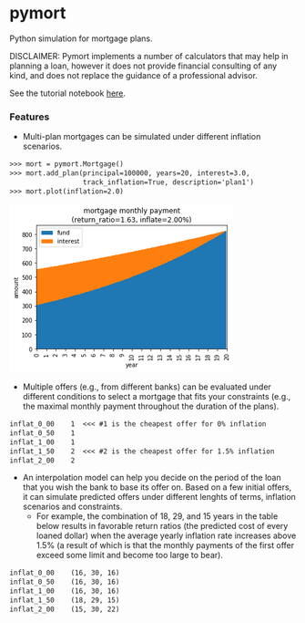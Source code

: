 # pymort

Python simulation for mortgage plans.

DISCLAIMER: Pymort implements a number of calculators that may help in planning a loan, however it does not provide financial consulting of any kind, and does not replace the guidance of a professional advisor.

See the tutorial notebook [here](pymort_tutorial.ipynb).

### Features

* Multi-plan mortgages can be simulated under different inflation scenarios.

```
>>> mort = pymort.Mortgage()
>>> mort.add_plan(principal=100000, years=20, interest=3.0,
                  track_inflation=True, description='plan1')
>>> mort.plot(inflation=2.0)
```
![single plan](pymort_1.png)

* Multiple offers (e.g., from different banks) can be evaluated under different conditions to select a mortgage that fits your constraints (e.g., the maximal monthly payment throughout the duration of the plans).

```
inflat_0_00    1  <<< #1 is the cheapest offer for 0% inflation
inflat_0_50    1
inflat_1_00    1
inflat_1_50    2  <<< #2 is the cheapest offer for 1.5% inflation
inflat_2_00    2
```

* An interpolation model can help you decide on the period of the loan that you wish the bank to base its offer on. Based on a few initial offers, it can simulate predicted offers under different lenghts of terms, inflation scenarios and constraints.
    * For example, the combination of 18, 29, and 15 years in the table below results in favorable return ratios (the predicted cost of every loaned dollar) when the average yearly inflation rate increases above 1.5% (a result of which is that the monthly payments of the first offer exceed some limit and become too large to bear).

```
inflat_0_00    (16, 30, 16)
inflat_0_50    (16, 30, 16)
inflat_1_00    (16, 30, 16)
inflat_1_50    (18, 29, 15)
inflat_2_00    (15, 30, 22)  
```
